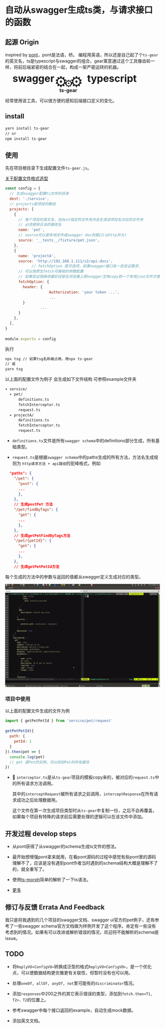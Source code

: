 # 自动从swagger生成ts类，与请求接口的函数

## 起源 Origin

inspired by [pont](https://github.com/alibaba/pont)，pont是法语，桥。
编程用英语，所以还是自己起了个`ts-gear`的英文名，ts是typescript与swagger的组合，gear寓意通过这个工具像齿轮一样，将前后端紧密的结合在一起，构成一架严密运转的机器。

<div style="margin-bottom: 1rem;">
<span style="font-size: 3rem; position: relative; top: -6px; left: 24px;">
<b style="font-size: 2rem; vertical-align: text-top;">swagger</b>⚙
</span>
<span style="display: inline-block; position: relative; width: 4rem;font-size: 2rem; vertical-align: super;">
⚙
<b style="position: absolute; font-size: 1rem; top: 2rem; left: -1rem; white-space: nowrap;">ts-gear</b>
</span>
<span style="font-size: 3rem; position: relative; left: -50px; top: -6px;">
⚙
<b style="font-size: 2rem; vertical-align: text-top;">typescript</b>
</span>
</div>

经常使用该工具，可以很方便的感知后端接口定义的变化。

## install

```bash
yarn install ts-gear
// or
npm install ts-gear
```

## 使用

先在项目根目录下生成配置文件`ts-gear.js`。

[关于配置文件格式选型](https://wangfan.bj.cn/?p=1476)

```javascript
const config = {
  // 生成swagger配置ts文件的目录
  dest: './service',
  // projects是项目的数组
  projects: [
    {
      // 每个项目的英文名，在dest指定的文件夹内会生成该项目名对应的文件夹
      // 必须使用合法的路径名
      name: 'pet',
      // source可以是本地文件或swagger doc的接口(以http开头)
      source: '__tests__/fixture/pet.json',
    },
    {
      name: 'projectA',
      source: 'http://192.168.1.111/v2/api-docs',
			// fetchOption 是可选项，如果swagger接口有一些验证需求，
      // 可以按原生fetch可接收的参数配置
      // 如果验证很麻烦最好还是在浏览器上把swagger文档copy到一个本地json文件方便，只是做不到即时更新了。
      fetchOption: {
        header: {
					Authorization: 'your token ...',
					...
        }
				...
      }
    },
  ],
}

module.exports = config
```

执行

```bash
npx tsg // 如果tsg名称被占用，用npx ts-gear
// 或
yarn tsg
```

以上面的配置文件为例子
会生成如下文件结构
可参照example文件夹

```bash
▾ service/
  ▾ pet/
      definitions.ts
      fetchInterceptor.ts
      request.ts
  ▾ projectA/
      definitions.ts
      fetchInterceptor.ts
      request.ts
```

* `definitions.ts`文件是所有`swagger schema`中的definitions部分生成，所有基础类型。

* `request.ts`是根据`swagger schema`中的paths生成的所有方法，方法名生成规则为 `http请求方法 + api路径`的驼峰格式，例如

```json
  "paths": {
    "/pet": {
      "post": {
      ...
      },
    },
    // 生成postPet 方法
    "/pet/findByTags": {
      "get": {
      ...
      },
    },
    // 生成getPetFindByTags方法
    "/pet/{petId}": {
      "get": {
      ...
      },
    },
    // 生成getPetPetId方法
```

  每个生成的方法中的参数与返回的值都从swagger定义生成对应的类型。

![类型验证例子](./example/pet.gif)

### 项目中使用

以上面的配置文件生成的文件为例

```javascript
import { getPetPetId } from 'service/pet/request'

getPetPetId({
  path: {
    petId: 1
  }
}).then(pet => {
  console.log(pet)
  // pet 是Pet的实例，可以校验Pet的所有属性
})

```

* 🔧 `interceptor.ts`是从`ts-gear`项目的模板copy来的，被对应的`request.ts`中的所有请求方法调用。

  其中的`interceptRequest`被所有请求之前调用，`interceptResponse`在所有请求成功之后处理数据用。

  这个文件在第一次生成项目类型时从`ts-gear`中复制一份，之后不会再覆盖，如果每个项目有特殊的请求前后需要处理的逻辑可以在该文件中添加。

## 开发过程 develop steps

* 从pont获得了从swagger的schema生成ts文件的想法。

* 最开始想增强pont拿来就用，在看pont源码的过程中感觉有些pont里的源码理解不了，应该是没有遇到pont作者当时遇到的schema结构大概是理解不了的，就全重写了。

* 使用[ts-morph](https://dsherret.github.io/ts-morph)简单的解析了一下ts语法。

* [更多](./DEV.md)

## 修订与反馈 Errata And Feedback

我只是将我遇到的几个项目的swagger文档、swagger ui官方的pet例子，还有参考了一些swagger schema官方文档做为样例开发了这个程序。肯定有一些没有考虑到的情况。如果有可以改进或解析错误的情况，欢迎将不能解析的schema提issue。

## TODO

* 将`ReplyVO«ConfigVO»`转换成泛型的格式`ReplyVO<ConfigVO>`，是一个优化点，可以使数据结构更优雅更有关联性，但暂时没有也可以用。

* 处理`oneOf, allOf, anyOf, not`里可能有的`discriminator`情况。

* 添加`responses`中200之外的其它表示错误的类型，添加到`fetch.then<T1, T2>，T2`的位置上。

* 参考swagger中每个接口返回的example，自动生成mock数据。

* 添加英文文档。
